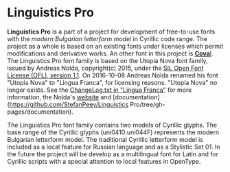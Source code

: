 # Linguistics Pro
**Linguistics Pro** is a part of a project for development of free-to-use fonts with the *modern Bulgarian letterform model* in Cyrillic code range. The project as a whole is based on an existing fonts under licenses which permit modifications and derivative works. An other font in this project is [**Cova**l](https://github.com/StefanPeev/coval).
The Linguistics Pro font family is based on the Utopia Nova font family, issued by Andreas Nolda, copyright(c) 2015, under the [SIL Open Font License (OFL), version 1.1](http://scripts.sil.org/ofl). On 2016-10-08 Andreas Nolda renamed his font "Utopia Nova" to "Lingua Franca", for licensing reasons. "Utopia Nova" no longer exists. See the [ChangeLog.txt in "Lingua Franca"](https://fontlibrary.org/en/font/lingua-franca) for more information, the Nolda's [website](http://andreas.nolda.org/software.html) and [documentation](https://github.com/StefanPeev/Linguistics Pro/tree/gh-pages/documentation).

The Linguistics Pro font family contains two models of Cyrillic glyphs. The base range of the Cyrillic glyphs (uni0410:uni044F) represents the modern Bulgarian letterform model. The traditional Cyrillic letterform model is included as a local feature for Russian language and as a Stylistic Set 01. In the future the project will be develop as a multilingual font for Latin and for Cyrillic scripts with a special attention to local features in OpenType.
